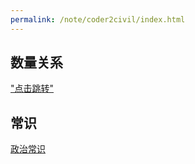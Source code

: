 ```yaml
---
permalink: /note/coder2civil/index.html
---
```


## 数量关系
["点击跳转"](/quantitative-relationship.md)
## 常识
[政治常识](/common_sense/Politics.md)
